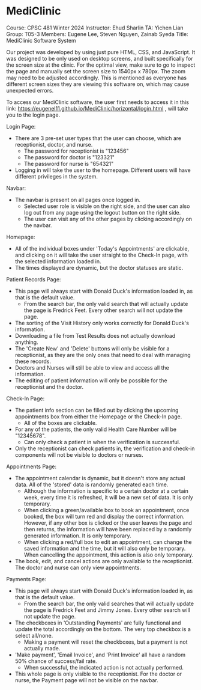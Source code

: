 # MediClinic

Course: CPSC 481 Winter 2024
Instructor: Ehud Sharlin
TA: Yichen Lian
Group: T05-3
Members: Eugene Lee, Steven Nguyen, Zainab Syeda
Title: MediClinic Software System

Our project was developed by using just pure HTML, CSS, and JavaScript. It was designed to be only used on desktop screens, and built specifically for the screen size at the clinic. For the optimal view, make sure to go to inspect the page and manually set the screen size to 1540px x 780px. The zoom may need to be adjusted accordingly. This is mentioned as everyone has different screen sizes they are viewing this software on, which may cause unexpected errors. 

To access our MediClinic software, the user first needs to access it in this link: https://eugenel11.github.io/MediClinic/horizontal/login.html , will take you to the login page.

Login Page: 
- There are 3 pre-set user types that the user can choose, which are receptionist, doctor, and nurse.
    - The password for receptionist is "123456"
    - The password for doctor is "123321"
    - The password for nurse is "654321"
- Logging in will take the user to the homepage. Different users will have different privileges in the system.

Navbar: 
- The navbar is present on all pages once logged in. 
    - Selected user role is visible on the right side, and the user can also log out from any page using the logout button on the right side. 
    - The user can visit any of the other pages by clicking accordingly on the navbar. 

Homepage: 
- All of the individual boxes under 'Today's Appointments' are clickable, and clicking on it will take the user straight to the Check-In page, with the selected information loaded in. 
- The times displayed are dynamic, but the doctor statuses are static.

Patient Records Page: 
- This page will always start with Donald Duck's information loaded in, as that is the default value. 
    - From the search bar, the only valid search that will actually update the page is Fredrick Feet. Every other search will not update the page. 
- The sorting of the Visit History only works correctly for Donald Duck's information. 
- Downloading a file from Test Results does not actually download anything. 
- The 'Create New' and 'Delete' buttons will only be visible for a receptionist, as they are the only ones that need to deal with managing these records. 
- Doctors and Nurses will still be able to view and access all the information. 
- The editing of patient information will only be possible for the receptionist and the doctor. 

Check-In Page: 
- The patient info section can be filled out by clicking the upcoming appointments box from either the Homepage or the Check-In page. 
    - All of the boxes are clickable. 
- For any of the patients, the only valid Health Care Number will be "12345678".
    - Can only check a patient in when the verification is successful. 
- Only the receptionist can check patients in, the verification and check-in components will not be visible to doctors or nurses. 

Appointments Page: 
- The appointment calendar is dynamic, but it doesn't store any actual data. All of the 'stored' data is randomly generated each time. 
    - Although the information is specific to a certain doctor at a certain week, every time it is refreshed, it will be a new set of data. It is only temporary.
    - When clicking a green/available box to book an appointment, once booked, the box will turn red and display the correct information. However, if any other box is clicked or the user leaves the page and then returns, the information will have been replaced by a randomly generated information. It is only temporary.
    - When clicking a red/full box to edit an appointment, can change the saved information and the time, but it will also only be temporary. When cancelling the appointment, this action is also only temporary.
- The book, edit, and cancel actions are only available to the receptionist. The doctor and nurse can only view appointments. 

Payments Page: 
- This page will always start with Donald Duck's information loaded in, as that is the default value. 
    - From the search bar, the only valid searches that will actually update the page is Fredrick Feet and Jimmy Jones. Every other search will not update the page. 
- The checkboxes in 'Outstanding Payments' are fully functional and update the total accordingly on the bottom. The very top checkbox is a select all/none. 
    - Making a payment will reset the checkboxes, but a payment is not actually made. 
- 'Make payment', 'Email Invoice', and 'Print Invoice' all have a random 50% chance of success/fail rate. 
    - When successful, the indicated action is not actually performed. 
- This whole page is only visible to the receptionist. For the doctor or nurse, the Payment page will not be visible on the navbar. 